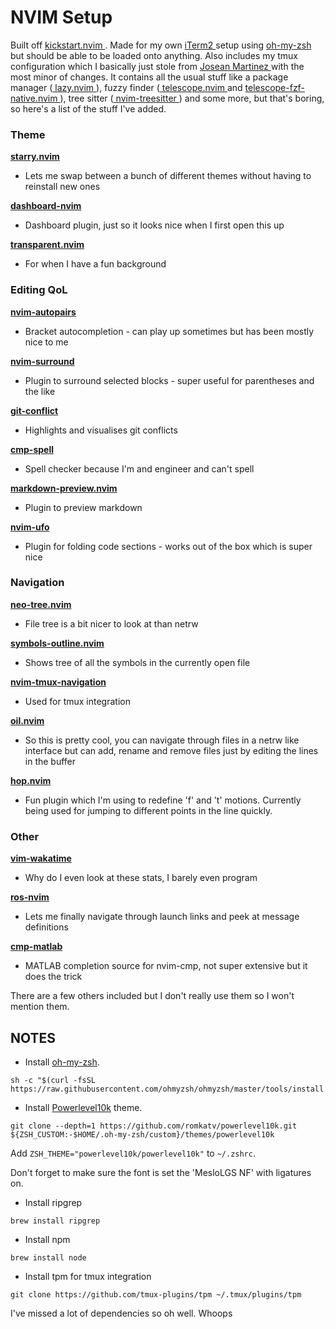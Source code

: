 # NVIM Setup

Built off [ kickstart.nvim ]( https://github.com/nvim-lua/kickstart.nvim ). Made for my own
[ iTerm2 ]( https://iterm2.com/ ) setup using [ oh-my-zsh ]( https://ohmyz.sh/ ) but should 
be able to be loaded onto anything. Also includes my tmux configuration which I basically 
just stole from [ Josean Martinez ]( https://youtu.be/U-omALWIBos ) with the most minor of 
changes. It contains all the usual stuff like a package manager 
([ lazy.nvim ]( https://github.com/folke/lazy.nvim )), fuzzy finder 
([ telescope.nvim ]( https://github.com/nvim-telescope/telescope.nvim ) and 
[ telescope-fzf-native.nvim ]( https://github.com/nvim-telescope/telescope-fzf-native.nvim )),
tree sitter ([ nvim-treesitter ]( https://github.com/nvim-treesitter/nvim-treesitter )) and
some more, but that's boring, so here's a list of the stuff I've added.

### Theme

**[ starry.nvim ]( https://github.com/ray-x/starry.nvim )**
- Lets me swap between a bunch of different themes without having to reinstall new ones

**[ dashboard-nvim ]( https://github.com/nvimdev/dashboard-nvim )**
- Dashboard plugin, just so it looks nice when I first open this up

**[ transparent.nvim ]( https://github.com/xiyaowong/transparent.nvim )**
- For when I have a fun background

### Editing QoL

**[ nvim-autopairs ]( https://github.com/windwp/nvim-autopairs )**
- Bracket autocompletion - can play up sometimes but has been mostly nice to me

**[ nvim-surround ]( https://github.com/kylechui/nvim-surround )**
- Plugin to surround selected blocks - super useful for parentheses and the like

**[ git-conflict ]( https://github.com/akinsho/git-conflict.nvim )**
- Highlights and visualises git conflicts

**[ cmp-spell ]( https://github.com/f3fora/cmp-spell )**
- Spell checker because I'm and engineer and can't spell

**[ markdown-preview.nvim ]( https://github.com/iamcco/markdown-preview.nvim )**
- Plugin to preview markdown

**[ nvim-ufo ]( https://github.com/kevinhwang91/nvim-ufo )**
- Plugin for folding code sections - works out of the box which is super nice

### Navigation

**[ neo-tree.nvim ]( https://github.com/nvim-neo-tree/neo-tree.nvim )**
- File tree is a bit nicer to look at than netrw

**[ symbols-outline.nvim ]( https://github.com/simrat39/symbols-outline.nvim )**
- Shows tree of all the symbols in the currently open file

**[ nvim-tmux-navigation ]( https://github.com/alexghergh/nvim-tmux-navigation )**
- Used for tmux integration

**[ oil.nvim ]( https://github.com/stevearc/oil.nvim )**
- So this is pretty cool, you can navigate through files in a netrw like interface but can add, rename and remove files just by editing the lines in the buffer

**[ hop.nvim ]( https://github.com/phaazon/hop.nvim )**
- Fun plugin which I'm using to redefine 'f' and 't' motions. Currently being used for jumping to different points in the line quickly.

### Other

**[ vim-wakatime ]( https://github.com/wakatime/vim-wakatime )**
- Why do I even look at these stats, I barely even program

**[ ros-nvim ]( https://github.com/taDachs/ros-nvim )**
- Lets me finally navigate through launch links and peek at message definitions

**[ cmp-matlab ]( https://github.com/mstanciu552/cmp-matlab )**
- MATLAB completion source for nvim-cmp, not super extensive but it does the trick

There are a few others included but I don't really use them so I won't mention them.

## NOTES
- Install [oh-my-zsh](https://ohmyz.sh/).
```
sh -c "$(curl -fsSL https://raw.githubusercontent.com/ohmyzsh/ohmyzsh/master/tools/install.sh)"
```

- Install [Powerlevel10k](https://github.com/romkatv/powerlevel10k#oh-my-zsh) theme.
```
git clone --depth=1 https://github.com/romkatv/powerlevel10k.git ${ZSH_CUSTOM:-$HOME/.oh-my-zsh/custom}/themes/powerlevel10k
```

Add `ZSH_THEME="powerlevel10k/powerlevel10k"` to `~/.zshrc`.

Don't forget to make sure the font is set the 'MesloLGS NF' with ligatures on.

- Install ripgrep
```
brew install ripgrep
```

- Install npm
```
brew install node
```

- Install tpm for tmux integration
```
git clone https://github.com/tmux-plugins/tpm ~/.tmux/plugins/tpm
```

I've missed a lot of dependencies so oh well. Whoops
